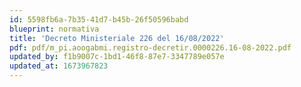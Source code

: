 ```yaml
---
id: 5598fb6a-7b35-41d7-b45b-26f50596babd
blueprint: normativa
title: 'Decreto Ministeriale 226 del 16/08/2022'
pdf: pdf/m_pi.aoogabmi.registro-decretir.0000226.16-08-2022.pdf
updated_by: f1b9007c-1bd1-46f8-87e7-3347789e057e
updated_at: 1673967823
---
```

